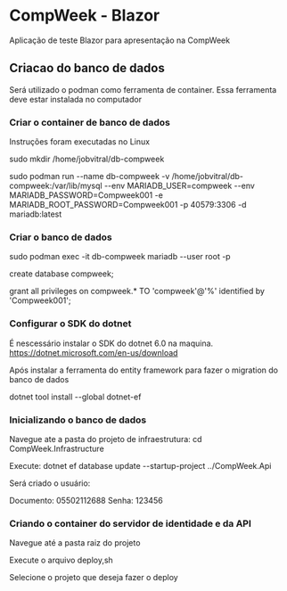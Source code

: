 # CompWeek - Blazor

Aplicação de teste Blazor para apresentação na CompWeek

## Criacao do banco de dados

Será utilizado o podman como ferramenta de container. Essa ferramenta deve estar instalada no computador

### Criar o container de banco de dados

Instruções foram executadas no Linux

sudo mkdir /home/jobvitral/db-compweek

sudo podman run --name db-compweek -v /home/jobvitral/db-compweek:/var/lib/mysql --env MARIADB_USER=compweek --env MARIADB_PASSWORD=Compweek001 -e MARIADB_ROOT_PASSWORD=Compweek001 -p 40579:3306 -d mariadb:latest

### Criar o banco de dados

sudo podman exec -it db-compweek mariadb --user root -p

create database compweek;

grant all privileges on compweek.* TO 'compweek'@'%' identified by 'Compweek001';

### Configurar o SDK do dotnet

É nescessário instalar o SDK do dotnet 6.0 na maquina. https://dotnet.microsoft.com/en-us/download

Após instalar a ferramenta do entity framework para fazer o migration do banco de dados

dotnet tool install --global dotnet-ef

### Inicializando o banco de dados

Navegue ate a pasta do projeto de infraestrutura: cd CompWeek.Infrastructure

Execute: dotnet ef database update --startup-project ../CompWeek.Api

Será criado o usuário:

Documento: 05502112688
Senha: 123456

### Criando o container do servidor de identidade e da API

Navegue até a pasta raiz do projeto

Execute o arquivo deploy,sh

Selecione o projeto que deseja fazer o deploy